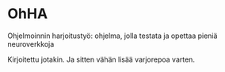 ﻿OhHA
====

Ohjelmoinnin harjoitustyö: ohjelma, jolla testata ja opettaa pieniä neuroverkkoja

Kirjoitettu jotakin. Ja sitten vähän lisää varjorepoa varten.